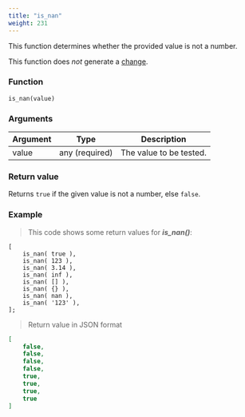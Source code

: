 ```yaml
---
title: "is_nan"
weight: 231
---
```


This function determines whether the provided value is not a number.

This function does *not* generate a [change](../../../overview/changes).

### Function

`is_nan(value)`

### Arguments

Argument | Type | Description
-------- | ---- | -----------
value | any (required) | The value to be tested.

### Return value

Returns `true` if the given value is not a number, else `false`.

### Example

> This code shows some return values for ***is_nan()***:

```thingsdb,json_response
[
    is_nan( true ),
    is_nan( 123 ),
    is_nan( 3.14 ),
    is_nan( inf ),
    is_nan( [] ),
    is_nan( {} ),
    is_nan( nan ),
    is_nan( '123' ),
];
```

> Return value in JSON format

```json
[
    false,
    false,
    false,
    false,
    true,
    true,
    true,
    true
]
```
